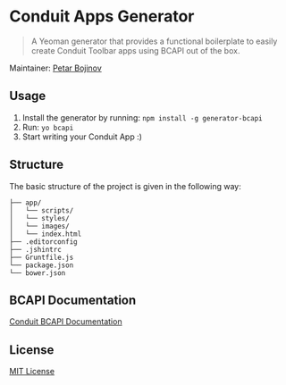 # Conduit Apps Generator

> A Yeoman generator that provides a functional boilerplate to easily create Conduit Toolbar apps using BCAPI out of the box.

Maintainer: [Petar Bojinov](https://github.com/pbojinov)

## Usage

1. Install the generator by running: `npm install -g generator-bcapi`
2. Run: `yo bcapi`
3. Start writing your Conduit App :)

## Structure

The basic structure of the project is given in the following way:

```
├── app/
│   └── scripts/
│   └── styles/
│   └── images/
│   └── index.html
├── .editorconfig
├── .jshintrc
├── Gruntfile.js
└── package.json
└── bower.json
```

## BCAPI Documentation

[Conduit BCAPI Documentation](http://wiki.conduit.com/display/conduitapis/Home)

## License

[MIT License](http://zenorocha.mit-license.org/)
